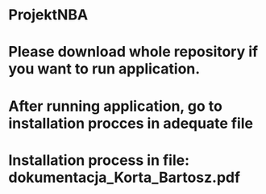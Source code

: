 # ProjektNBA
 # Please download whole repository if you want to run application. 
 # After running application, go to installation procces in adequate file 
 # Installation process in file: dokumentacja_Korta_Bartosz.pdf
